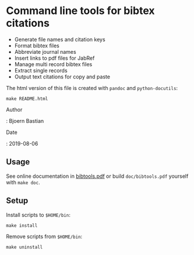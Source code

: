 Command line tools for bibtex citations
=======================================

-   Generate file names and citation keys
-   Format bibtex files
-   Abbreviate journal names
-   Insert links to pdf files for JabRef
-   Manage multi record bibtex files
-   Extract single records
-   Output text citations for copy and paste

The html version of this file is created with `pandoc` and `python-docutils`:

    make README.html

Author

:   Bjoern Bastian

Date

:   2019-08-06

Usage
-----

See online documentation in
[bibtools.pdf](https://bbastian.pavo.uberspace.de/files/bibtools/bibtools.pdf)
or build `doc/bibtools.pdf` yourself with `make doc`.

Setup
-----

Install scripts to `$HOME/bin`:

    make install

Remove scripts from `$HOME/bin`:

    make uninstall
